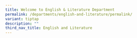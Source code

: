 ```yaml
---
title: Welcome to English & Literature Department
permalink: /departments/english-and-literature/permalink/
variant: tiptap
description: ""
third_nav_title: English and Literature
---
```

